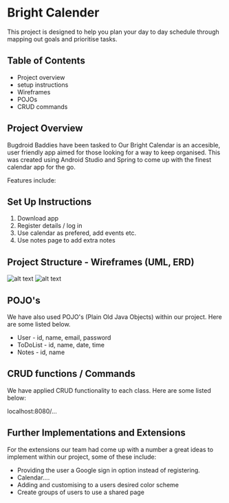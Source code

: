 # Bright Calender

This project is designed to help you plan your day to day schedule through mapping out goals and prioritise tasks.

## Table of Contents

- Project overview
- setup instructions
- Wireframes
- POJOs
- CRUD commands

## Project Overview

Bugdroid Baddies have been tasked to Our Bright Calendar is an accesible, user friendly app aimed for those looking for a way to keep organised. This was created using Android Studio and Spring to come up with the finest calendar app for the go.

Features include:


## Set Up Instructions

1. Download app
2. Register details / log in
3. Use calendar as prefered, add events etc.
4. Use notes page to add extra notes


## Project Structure - Wireframes (UML, ERD)

![alt text](https://github.com/katfagg/BrightCalendar/blob/main/Screenshot%202022-10-20%20at%2010.11.37.png)
![alt text](https://github.com/katfagg/BrightCalendar/blob/main/Screenshot%202022-10-20%20at%2012.27.27.png)


## POJO's

We have also used POJO's (Plain Old Java Objects) within our project. Here are some listed below.

- User - id, name, email, password
- ToDoList - id, name, date, time
- Notes - id, name


## CRUD functions / Commands

We have applied CRUD functionality to each class. Here are some listed below:

localhost:8080/...








## Further Implementations and Extensions

For the extensions our team had come up with a number a great ideas to implement within our project, some of these include:

- Providing the user a Google sign in option instead of registering.
- Calendar....
- Adding and customising to a users desired color scheme
- Create groups of users to use a shared page

